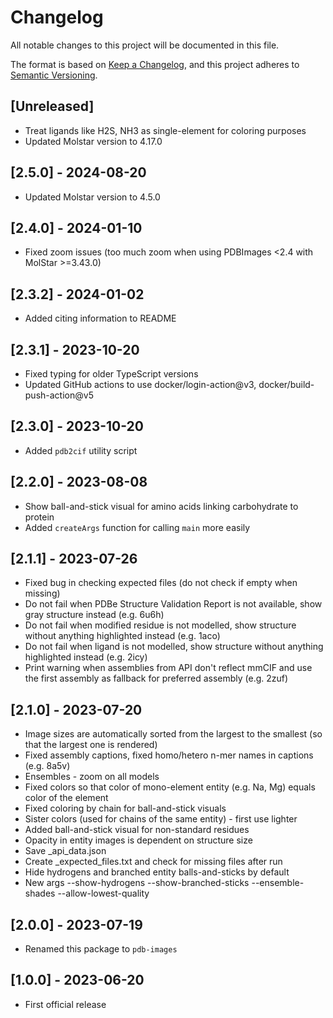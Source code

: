 # Changelog

All notable changes to this project will be documented in this file.

The format is based on [Keep a Changelog](https://keepachangelog.com/en/1.0.0/),
and this project adheres to [Semantic Versioning](https://semver.org/spec/v2.0.0.html).

## [Unreleased]

- Treat ligands like H2S, NH3 as single-element for coloring purposes
- Updated Molstar version to 4.17.0

## [2.5.0] - 2024-08-20

- Updated Molstar version to 4.5.0

## [2.4.0] - 2024-01-10

- Fixed zoom issues (too much zoom when using PDBImages <2.4 with MolStar >=3.43.0)

## [2.3.2] - 2024-01-02

- Added citing information to README

## [2.3.1] - 2023-10-20

- Fixed typing for older TypeScript versions
- Updated GitHub actions to use docker/login-action@v3, docker/build-push-action@v5

## [2.3.0] - 2023-10-20

- Added `pdb2cif` utility script

## [2.2.0] - 2023-08-08

- Show ball-and-stick visual for amino acids linking carbohydrate to protein
- Added `createArgs` function for calling `main` more easily

## [2.1.1] - 2023-07-26

- Fixed bug in checking expected files (do not check if empty when missing)
- Do not fail when PDBe Structure Validation Report is not available, show gray structure instead (e.g. 6u6h)
- Do not fail when modified residue is not modelled, show structure without anything highlighted instead (e.g. 1aco)
- Do not fail when ligand is not modelled, show structure without anything highlighted instead (e.g. 2icy)
- Print warning when assemblies from API don't reflect mmCIF and use the first assembly as fallback for preferred assembly (e.g. 2zuf)

## [2.1.0] - 2023-07-20

- Image sizes are automatically sorted from the largest to the smallest (so that the largest one is rendered)
- Fixed assembly captions, fixed homo/hetero n-mer names in captions (e.g. 8a5v)
- Ensembles - zoom on all models
- Fixed colors so that color of mono-element entity (e.g. Na, Mg) equals color of the element
- Fixed coloring by chain for ball-and-stick visuals
- Sister colors (used for chains of the same entity) - first use lighter
- Added ball-and-stick visual for non-standard residues
- Opacity in entity images is dependent on structure size
- Save _api_data.json
- Create _expected_files.txt and check for missing files after run
- Hide hydrogens and branched entity balls-and-sticks by default
- New args --show-hydrogens --show-branched-sticks --ensemble-shades --allow-lowest-quality

## [2.0.0] - 2023-07-19

- Renamed this package to `pdb-images`

## [1.0.0] - 2023-06-20

- First official release
